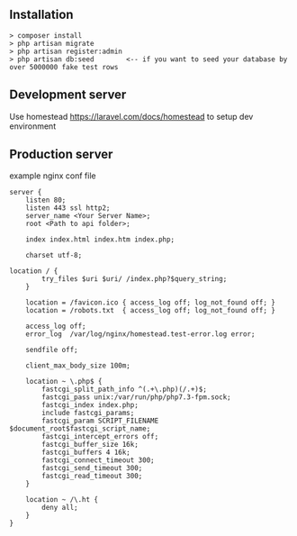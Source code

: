 ## Installation
    > composer install
    > php artisan migrate
    > php artisan register:admin
    > php artisan db:seed        <-- if you want to seed your database by over 5000000 fake test rows
            
## Development server

Use homestead https://laravel.com/docs/homestead to setup dev environment

## Production server

example nginx conf file

```
server {
    listen 80;
    listen 443 ssl http2;
    server_name <Your Server Name>;
    root <Path to api folder>;

    index index.html index.htm index.php;

    charset utf-8;

location / {
        try_files $uri $uri/ /index.php?$query_string;
    }

    location = /favicon.ico { access_log off; log_not_found off; }
    location = /robots.txt  { access_log off; log_not_found off; }

    access_log off;
    error_log  /var/log/nginx/homestead.test-error.log error;

    sendfile off;

    client_max_body_size 100m;

    location ~ \.php$ {
        fastcgi_split_path_info ^(.+\.php)(/.+)$;
        fastcgi_pass unix:/var/run/php/php7.3-fpm.sock;
        fastcgi_index index.php;
        include fastcgi_params;
        fastcgi_param SCRIPT_FILENAME $document_root$fastcgi_script_name;
        fastcgi_intercept_errors off;
        fastcgi_buffer_size 16k;
        fastcgi_buffers 4 16k;
        fastcgi_connect_timeout 300;
        fastcgi_send_timeout 300;
        fastcgi_read_timeout 300;
    }

    location ~ /\.ht {
        deny all;
    }
}
```
